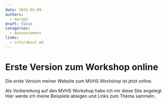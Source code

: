 ```yaml
---
date: 2025-04-09
authors: 
  - maroph
draft: false
categories:
  - Announcement
links:
  - info/about.md
---
```


# Erste Version zum Workshop online
Die erste Version meiner Website zum MVHS
Workshop ist jetzt online.
<!--more-->
Als Vorbereitung auf den MVHS Workshop habe
ich mir diese Site angelegt. Hier werde ich 
meine Beispiele ablegen und Links zum Thema
sammeln. 
